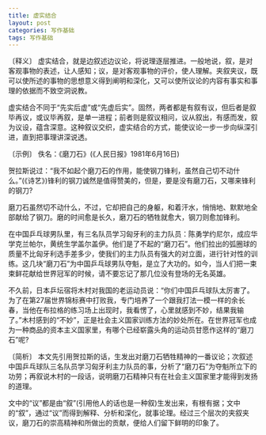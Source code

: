 ```yaml
---
title: 虚实结合
layout: post
categories: 写作基础
tags: 写作基础
---
```


〔释义〕 虚实结合，就是边叙述边议论，将说理逐层推进。一般地说，叙，是对客观事物的表述，让人感知；议，是对客观事物的评价，使人理解。夹叙夹议，既可以使所述的事物的思想意义得到阐明和深化，又可以使所议论的内容有事实和事理的依据而不致空洞说教。

虚实结合不同于“先实后虚”或“先虚后实”。固然，两者都是有叙有议，但后者是叙毕再议，或议毕再叙，是单一进程；前者则是叙议相问，议从叙出，有感而发，叙为议设，蕴含深意。这种叙议交织，虚实结合的方式，能使议论一步一步向纵深引进，直到把事理讲深说透。

〔示例〕 佚名：《磨刀石》(《人民日报》1981年6月16日)

贺拉斯说过：“我不如起个磨刀石的作用，能使钢刀锋利，虽然自己切不动什么。”(《诗艺》)锋利的钢刀诚然是值得赞美的，但是，要是没有磨刀石，又哪来锋利的钢刀?

磨刀石虽然切不动什么，不过，它却把自己的身躯，和着汗水，悄悄地、默默地全部献给了钢刀。磨的时间愈是长久，磨刀石的牺牲就愈大，钢刀则愈加锋利。

在中国乒乓球男队里，有三名队员学习匈牙利的主力队员：陈勇学约尼尔，成应华学克兰帕尔，黄统生学盖尔盖伊。他们是了不起的“磨刀石”。他们拉出的弧圈球的质量不比匈牙利选手差多少，使我们的主力队员有强大的对立面，进行针对性的训练。这几块“磨刀石”为中国乒乓球男队夺魁，是立了大功的。如今，当人们把一束束鲜花献给世界冠军的时候，请不要忘记了那几位没有登场的无名英雄。

不久前，日本乒坛宿将木村对我国的老运动员说：“你们中国乒乓球队太厉害了。为了在第27届世界锦标赛中打败我，专门培养了一个跟我打法一模一样的余长春，当他在布拉格的练习场上出现时，我看愣了，心里就感到不妙，结果我输了。”木村感到的“不妙”，正是社会主义国家训练方法的妙处所在。在世界冠军也成为一种商品的资本主义国家里，有哪个已经崭露头角的运动员甘愿作这样的“磨刀石”呢?

〔简析〕 本文先引用贺拉斯的话，生发出对磨刀石牺牲精神的一番议论；次叙述中国乒乓球队三名队员学习匈牙利主力队员的事，分析了“磨刀石”为夺魁所立下的功劳；再叙说木村的一段话，说明磨刀石精神只有在社会主义国家里才能得到发扬的道理。

文中的“议”都是由“叙”(引用他人的话也是一种叙)生发出来，有根有据；文中的“叙”，通过“议”而得到解释、分析和深化，就事论理。经过三个层次的夹叙夹议，磨刀石的崇高精神和所做出的贡献，便给人们留下鲜明的印象了。 